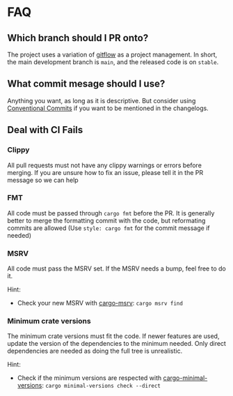 # FAQ

## Which branch should I PR onto?

The project uses a variation of [gitflow](https://www.gitkraken.com/learn/git/git-flow) as a project management. In short, the main development branch is `main`, and the released code is on `stable`.

## What commit mesage should I use?

Anything you want, as long as it is descriptive. But consider using [Conventional Commits](https://gist.github.com/qoomon/5dfcdf8eec66a051ecd85625518cfd13) if you want to
be mentioned in the changelogs.

## Deal with CI Fails

### Clippy

All pull requests must not have any clippy warnings or errors before merging. If you are unsure how to fix an issue, please tell it in the PR message so we can help

### FMT

All code must be passed through `cargo fmt` before the PR. It is generally better to merge the formatting commit with the code, but reformating commits are allowed (Use `style: cargo fmt` for the commit message if needed)

### MSRV

All code must pass the MSRV set. If the MSRV needs a bump, feel free to do it.

Hint:
- Check your new MSRV with [cargo-msrv](https://github.com/foresterre/cargo-msrv): `cargo msrv find`

### Minimum crate versions

The minimum crate versions must fit the code. If newer features are used, update the version of the dependencies to the minimum needed. Only direct dependencies are needed as doing the full tree is unrealistic.

Hint:
- Check if the minimum versions are respected with [cargo-minimal-versions](https://github.com/taiki-e/cargo-minimal-versions): `cargo minimal-versions check --direct`